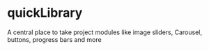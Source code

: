 # quickLibrary
A central place to take project modules like image sliders,  Carousel, buttons, progress bars and more
